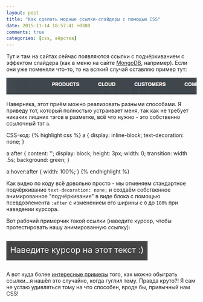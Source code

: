 ```yaml
---
layout: post
title: "Как сделать модные ссылки-слайдеры с помощью CSS"
date: 2015-11-14 18:57:41 +0300
comments: true
categories: [css, вёрстка] 
---
```


Тут и там на сайтах сейчас появляются ссылки с подчёркиванием с эффектом слайдера (как в меню на сайте [MongoDB](https://www.mongodb.com/), например). Если они уже поменяли что-то, то на всякий случай оставляю пример тут:

<style type="text/css">
.link-example {
	display: inline-block;
    background: #444;
    padding: 10px;
}

.link-example a {
    display: inline-block;
    text-decoration: none;
    color: #FFFFFF;
    font-size: 22px;
}

.link-example a:after {
    content: '';
    display: block;
    height: 5px;
    width: 0;
    transition: width .5s;
    background: #00ABDD;
}

.link-example a:hover:after {
    width: 100%;
}
</style>

![CSS - ссылки с эффектом слайдинга](/images/slider-links-css.gif)

Наверняка, этот приём можно реализовать разными способами. Я приведу тот, который полностью устраивает меня, так как не требует никаких лишних тэгов в разметке, всё что нужно - это собственно ссылочный тэг `a`.

CSS-код:
{% highlight css %}
a {
    display: inline-block;
    text-decoration: none;
}

a:after {
    content: '';
    display: block;
    height: 3px;
    width: 0;
    transition: width .5s;
    background: green;
}

a:hover:after {
    width: 100%;
}
{% endhighlight %}

Как видно по коду всё довольно просто - мы отменяем стандартное подчёркивание `text-decoration: none;` и создаём собственное анимированное "подчёркивание" в виде блока с помощью псевдоэлемента `:after` с изменением его ширины с `0` до `100%` при наведении курсора.

Вот рабочий примерчик такой ссылки (наведите курсор, чтобы протестировать нашу анимированную ссылку):

<p class="link-example">
<a href="#">Наведите курсор на этот текст :)</a>
</p>

А вот куда более [интересные примеры](http://thecodeplayer.com/walkthrough/simple-yet-amazing-css3-border-transition-effects) того, как можно обыграть ссылки...я нашёл это случайно, когда гуглил тему. Правда круто?! Я сам не устаю удивляться тому на что способен, вроде бы, привычный нам CSS!